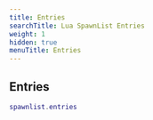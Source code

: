 ```yaml
---
title: Entries
searchTitle: Lua SpawnList Entries
weight: 1
hidden: true
menuTitle: Entries
---
```

## Entries
```lua
spawnlist.entries
```